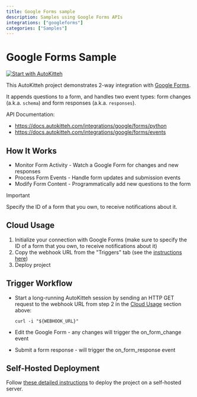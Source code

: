 ```yaml
---
title: Google Forms sample
description: Samples using Google Forms APIs
integrations: ["googleforms"]
categories: ["Samples"]
---
```


# Google Forms Sample

[![Start with AutoKitteh](https://autokitteh.com/assets/autokitteh-badge.svg)](https://app.autokitteh.cloud/template?name=samples/google/forms)

This AutoKitteh project demonstrates 2-way integration with
[Google Forms](https://www.google.com/forms/about/).

It appends questions to a form, and handles two event types: form changes
(a.k.a. `schema`) and form responses (a.k.a. `responses`).

API Documentation:

- https://docs.autokitteh.com/integrations/google/forms/python
- https://docs.autokitteh.com/integrations/google/forms/events

## How It Works

- Monitor Form Activity - Watch a Google Form for changes and new responses
- Process Form Events - Handle form updates and submission events
- Modify Form Content - Programmatically add new questions to the form

> [!IMPORTANT]
> Specify the ID of a form that you own, to receive notifications about it.

## Cloud Usage

1. Initialize your connection with Google Forms (make sure to specify the ID of a form that you own, to receive notifications about it)
2. Copy the webhook URL from the "Triggers" tab (see the [instructions here](https://docs.autokitteh.com/get_started/deployment#webhook-urls))
3. Deploy project

## Trigger Workflow

- Start a long-running AutoKitteh session by sending an HTTP GET request to the webhook URL from step 2 in the [Cloud Usage](#cloud-usage) section above:

  ```shell
  curl -i "${WEBHOOK_URL}"
  ```

- Edit the Google Form - any changes will trigger the on_form_change event
- Submit a form response - will trigger the on_form_response event

## Self-Hosted Deployment

Follow [these detailed instructions](https://docs.autokitteh.com/get_started/deployment) to deploy the project on a self-hosted server.

